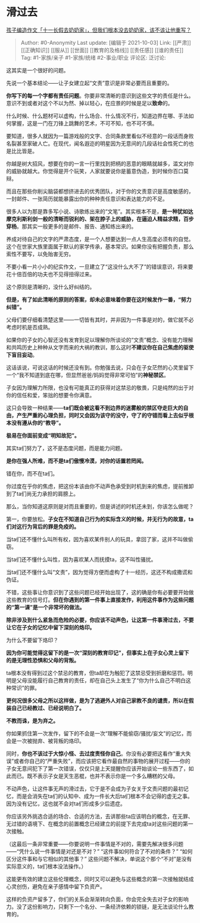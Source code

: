 # 滑过去
[孩子编造作文「十一长假去奶奶家」，但我们根本没去奶奶家，该不该让他重写？](https://www.zhihu.com/question/489760728/answer/2151961506)

> Author: #0-Anonymity
> Last update: [编辑于 2021-10-03]
> Link: [[严肃]] [[正确知识]] [[服从]] [[世面]] [[教育的及格线]] [[责任感]] [[谁的责任]]
> Tag: #1-家族/亲子 #1-家族/统绪 #2-事业/职业
> 评论区:
> 泛讨论:

这其实是一个很好的问题。

先说一个基本结论——让子女建立起“文责”意识是非常必要而且重要的。

**你写下的每一个字都有责任问题**。你要非常清晰的意识到这些文字的责任是什么。意识不到或者对这个不以为然、掉以轻心，在应景的时候是足以**致命**的。

什么时候、什么题材可以虚构，什么场合、什么情况不行，知道边界在哪、手法如何掌握，这是一门在刀锋上跳舞的艺术，不可不知，也不可不慎。

要知道，很多人就因为一篇游戏般的文字、合同条款里看似不经意的一段话而身败名裂甚至家破人亡。在现代，闻名遐迩的明星因为无意间的几段话社会性死亡的也是比比皆是。

你越是树大招风，想要在你的一言一行里找到把柄的恶意的眼睛就越多，滥文对你的威胁就越大。你觉得是开个玩笑，人家就要说你是蓄意伪造，到时候你百口莫辩。

而且在那些你削尖脑袋都想挤进去的优秀团队，对于你的文责意识是高度敏感的，一封邮件、一张简历就能暴露出你的种种责任意识和表达能力的不足。

很多人以为那是靠多写小说、诗歌练出来的“文笔”。其实根本不是，**是一种犹如达摩克利斯利剑一般的清晰而锐利的、架在脖子上的威胁，在逼迫人精益求精，百步穿杨**。那其实一般更多的是邮件、报告、通知练出来的。

养成对待自己的文字的严肃态度，是一个人想要达到一点人生高度必须有的自觉。这个在世家大族里面属于默认的家学传承，基本常识。如果你没有把握负责，那么索性不要写，以免贻害无穷。

不要小看一片小小的纪实作文，一旦建立了“这没什么大不了”的错误意识，将来要花十倍百倍的功夫也不见得扭得过来。

这个原则是清晰的，没什么好纠结的。

**但是，有了如此清晰的原则的答案，却未必意味着你要在这时候发作一番，“努力纠错”。**

父母们要仔细看清楚这里——一切皆有其时，并非因为一件事是对的，做它就不必考虑时机是否成熟。

如果你的子女的心智还没有发育到足以理解你所谈论的“文责”概念、没有能力理解和共鸣历史上种种从文字而来的大祸的教训，那么这时**不建议你在自己焦虑的驱使下盲目妄动**。

这话该说，可说这话的时候还没有到。你勉强去说，只会在子女茫然的心灵里留下一个“我不知道到底在哪，但显然爸爸/妈妈觉得非常可怕”的**神秘禁区**。

子女因为理解力所限，也没有可能真正的获得对这禁忌的敬畏，只是纯然的出于对你的信任和爱，笨拙的想要令你满意。

这只会导致一种结果——**ta们既会被这看不到边界的迷雾般的禁区夺走巨大的自由，产生严重的心理负担，同时又会因为该守的没守，守了的守错而看上去似乎根本没有遵从你的“教导”。**

**极易在你面前变成“明知故犯”。**

其实ta们努力了，这不是态度问题，而是能力问题。

**是你在强人所难，而不是ta们傲慢冷漠，对你的话置若罔闻。**

错在你，而不在ta们。

你过度在乎你的焦虑，把这份本该由你不动声色承受到时机到来的焦虑，提前推卸到了ta们尚无力承担的肩膀上。

那么，当你知道这原则是对而且重要的，但是讲述的时机还未到，你该怎么做呢？

第一，你要放松。**子女在不知道自己行为的实际含义的时候，并无行为的故意，ta们对这行为背后的罪是免疫的。**

当ta们还不懂什么叫所有权，因为喜欢某件别人的玩具，拿回了家，这并不叫做偷窃。

当ta们还不懂什么叫性，因为喜欢某人而抚摸ta，这不叫性骚扰。

当ta们还不懂什么叫“文责”，因为觉得方便而虚构了十一经历，这还不构成撒谎和伪证。

不错，这些事让你意识到了这些问题已经开始出现了，这的确是你有必要要开始做这些教育的信号灯。**但在你遇到的第一件事上直接发作，利用这件事作为这些问题的“第一课”是一个非常坏的做法。**

**除非涉及到什么紧急而危险的必要，你应该不动声色，让这第一件事滑过去，不要让它在子女的记忆中留下深刻的烙印。**

为什么不要留下烙印？

**因为你可能觉得这留下的是一次“深刻的教育印记”，但事实上在子女心灵上留下的是无理性恐惧和父母的背叛。**

ta根本没有得到过这个禁忌的教育，但ta却在为触犯了这禁忌受到折磨和惩罚。明明是父母没能履行自己教育的责任，却在自己头上发生了“你为什么自己不明白这种常识”的罪。

**更何况很多父母之所以这样做，是为了逃避外人对自己家教不良的谴责，所以在假装自己已经教过、已经说明白了。**

**不教而诛，是为弃之。**

你如果抓住第一次发作，留下的不会是一次“理解不能偷窃/骚扰/妄文”的记忆，而会是一次被抛弃、被背叛的烙印。

同时，**你也不该过于大惊小怪、去过度责怪你自己**。你没有必要把这看作“重大失误”或者你自己的“严重失败”，而应该把它看作最自然的事物的展开过程——你的子女无意间犯下了第一次错误，仅仅只是上天提醒你应该开始谈论一些东西了，如此而已。既不表示子女是天生恶棍，也并不表示你是一个多么糟糕的父母。

不动声色，让这件事无声的滑过去，它于是不会成为子女关于文责问题的最初记忆，而是会消失在ta们的认知中、成为一件长大后ta们根本不会记得的虚无之事。因为没有记忆，这也就不会对ta们形成多少后遗症。

你应该另外挑选合适的场合、合适的方法，去讲那些ta应该明白的概念，在无罪、无过错的语境下、在概念的前置概念已经建立的前提下去完成ta对这些问题的第一次接触。

（这最后一条非常重要——你要说明一件事情是不对的，需要先解决很多问题——“凭什么说一件事情是对还是不对？” “这件事如何符合了不对的条件？” “如何区分这件事和与它相似的其他事？” 这些问题不解决，单说这个那个“不对”是没有实际意义的，ta们根本没法操作。）

这能更有效的建立这些伦理概念，同时又可以避免与这些概念的第一次接触就结成心灵创伤，避免在亲子感情中留下负资产。

这样的负资产留多了，你们的关系会渐渐转向负面，你会完全失去对子女的影响力。没了这份影响力，只剩下一个名分、一条经济依赖的锁链，是无法谈论什么教育的。

